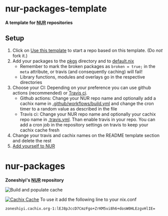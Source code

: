 # nur-packages-template

**A template for [NUR](https://github.com/nix-community/NUR) repositories**

## Setup

1. Click on [Use this template](https://github.com/nix-community/nur-packages-template/generate) to start a repo based on this template. (Do _not_ fork it.)
2. Add your packages to the [pkgs](./pkgs) directory and to
   [default.nix](./default.nix)
   * Remember to mark the broken packages as `broken = true;` in the `meta`
     attribute, or travis (and consequently caching) will fail!
   * Library functions, modules and overlays go in the respective directories
3. Choose your CI: Depending on your preference you can use github actions (recommended) or [Travis ci](https://travis-ci.com).
   - Github actions: Change your NUR repo name and optionally add a cachix name in [.github/workflows/build.yml](./.github/workflows/build.yml) and change the cron timer
     to a random value as described in the file
   - Travis ci: Change your NUR repo name and optionally your cachix repo name in 
   [.travis.yml](./.travis.yml). Than enable travis in your repo. You can add a cron job in the repository settings on travis to keep your cachix cache fresh
5. Change your travis and cachix names on the README template section and delete
   the rest
6. [Add yourself to NUR](https://github.com/nix-community/NUR#how-to-add-your-own-repository)

# nur-packages

**Zoneshiyi's [NUR](https://github.com/nix-community/NUR) repository**

<!-- Remove this if you don't use github actions -->
![Build and populate cache](https://github.com/Zoneshiyi/nur-pkgs/workflows/Build%20and%20populate%20cache/badge.svg)

[![Cachix Cache](https://img.shields.io/badge/cachix-zoneshiyi-blue.svg)](https://zoneshiyi.cachix.org)
To use it add the following line to your nix.conf
```
zoneshiyi.cachix.org-1:lEJ8pJccD7CmzFgo+ZrKM5vi8h6+dosW0HLEzgvHlIE=
```